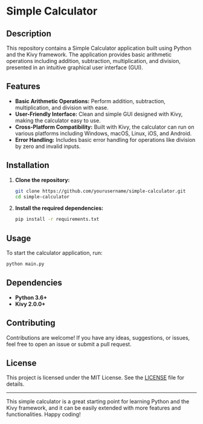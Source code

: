 # Simple Calculator

## Description

This repository contains a Simple Calculator application built using Python and the Kivy framework. The application provides basic arithmetic operations including addition, subtraction, multiplication, and division, presented in an intuitive graphical user interface (GUI).

## Features

- **Basic Arithmetic Operations:** Perform addition, subtraction, multiplication, and division with ease.
- **User-Friendly Interface:** Clean and simple GUI designed with Kivy, making the calculator easy to use.
- **Cross-Platform Compatibility:** Built with Kivy, the calculator can run on various platforms including Windows, macOS, Linux, iOS, and Android.
- **Error Handling:** Includes basic error handling for operations like division by zero and invalid inputs.

## Installation

1. **Clone the repository:**
   ```sh
   git clone https://github.com/yourusername/simple-calculator.git
   cd simple-calculator
   ```

2. **Install the required dependencies:**
   ```sh
   pip install -r requirements.txt
   ```

## Usage

To start the calculator application, run:
```sh
python main.py
```

## Dependencies

- **Python 3.6+**
- **Kivy 2.0.0+**

## Contributing

Contributions are welcome! If you have any ideas, suggestions, or issues, feel free to open an issue or submit a pull request.

## License

This project is licensed under the MIT License. See the [LICENSE](LICENSE) file for details.

---

This simple calculator is a great starting point for learning Python and the Kivy framework, and it can be easily extended with more features and functionalities. Happy coding!
